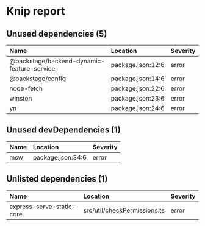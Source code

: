 # Knip report

## Unused dependencies (5)

| Name                                       | Location          | Severity |
| :----------------------------------------- | :---------------- | :------- |
| @backstage/backend-dynamic-feature-service | package.json:12:6 | error    |
| @backstage/config                          | package.json:14:6 | error    |
| node-fetch                                 | package.json:22:6 | error    |
| winston                                    | package.json:23:6 | error    |
| yn                                         | package.json:24:6 | error    |

## Unused devDependencies (1)

| Name | Location          | Severity |
| :--- | :---------------- | :------- |
| msw  | package.json:34:6 | error    |

## Unlisted dependencies (1)

| Name                      | Location                     | Severity |
| :------------------------ | :--------------------------- | :------- |
| express-serve-static-core | src/util/checkPermissions.ts | error    |
